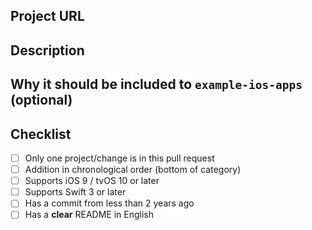 <!--- Provide a general summary of your changes in the Title above -->

## Project URL
<!--- The project URL -->

## Description
<!--- Describe your changes in detail -->
 
## Why it should be included to `example-ios-apps` (optional)

## Checklist
<!--- Go over all the following points, and put an `x` in all the boxes that apply. -->
<!--- If you're unsure about any of these, don't hesitate to ask. We're here to help! -->
- [ ] Only one project/change is in this pull request
- [ ] Addition in chronological order (bottom of category)
- [ ] Supports iOS 9 / tvOS 10 or later
- [ ] Supports Swift 3 or later
- [ ] Has a commit from less than 2 years ago
- [ ] Has a **clear** README in English
